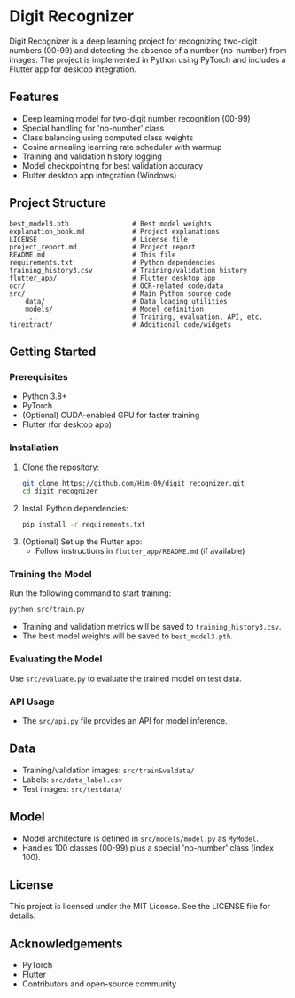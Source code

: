# Digit Recognizer

Digit Recognizer is a deep learning project for recognizing two-digit numbers (00-99) and detecting the absence of a number (no-number) from images. The project is implemented in Python using PyTorch and includes a Flutter app for desktop integration.

## Features
- Deep learning model for two-digit number recognition (00-99)
- Special handling for 'no-number' class
- Class balancing using computed class weights
- Cosine annealing learning rate scheduler with warmup
- Training and validation history logging
- Model checkpointing for best validation accuracy
- Flutter desktop app integration (Windows)

## Project Structure
```
best_model3.pth                # Best model weights
explanation_book.md            # Project explanations
LICENSE                        # License file
project_report.md              # Project report
README.md                      # This file
requirements.txt               # Python dependencies
training_history3.csv          # Training/validation history
flutter_app/                   # Flutter desktop app
ocr/                           # OCR-related code/data
src/                           # Main Python source code
    data/                      # Data loading utilities
    models/                    # Model definition
    ...                        # Training, evaluation, API, etc.
tirextract/                    # Additional code/widgets
```

## Getting Started

### Prerequisites
- Python 3.8+
- PyTorch
- (Optional) CUDA-enabled GPU for faster training
- Flutter (for desktop app)

### Installation
1. Clone the repository:
   ```sh
   git clone https://github.com/Him-09/digit_recognizer.git
   cd digit_recognizer
   ```
2. Install Python dependencies:
   ```sh
   pip install -r requirements.txt
   ```
3. (Optional) Set up the Flutter app:
   - Follow instructions in `flutter_app/README.md` (if available)

### Training the Model
Run the following command to start training:
```sh
python src/train.py
```
- Training and validation metrics will be saved to `training_history3.csv`.
- The best model weights will be saved to `best_model3.pth`.

### Evaluating the Model
Use `src/evaluate.py` to evaluate the trained model on test data.

### API Usage
- The `src/api.py` file provides an API for model inference.

## Data
- Training/validation images: `src/train&valdata/`
- Labels: `src/data_label.csv`
- Test images: `src/testdata/`

## Model
- Model architecture is defined in `src/models/model.py` as `MyModel`.
- Handles 100 classes (00-99) plus a special 'no-number' class (index 100).

## License
This project is licensed under the MIT License. See the LICENSE file for details.

## Acknowledgements
- PyTorch
- Flutter
- Contributors and open-source community
